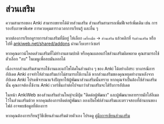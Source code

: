 # ส่วนเสริม

ความสามารถของ Anki สามารถขยายได้ด้วยส่วนเสริม ส่วนเสริมสามารถเพิ่มฟีเจอร์เพิ่มเติม เช่น การรองรับภาษาพิเศษ การควบคุมตารางเวลาการเรียนรู้ และอื่น ๆ

หากต้องการเรียกดูรายการส่วนเสริมที่มีอยู่ ให้เลือก `เครื่องมือ` → `ส่วนเสริม` แล้วคลิกที่ `รับส่วนเสริม`
หรือไปที่ [ankiweb.net/shared/addons](https://ankiweb.net/shared/addons) ผ่านเว็บเบราว์เซอร์

หากคุณดาวน์โหลดส่วนเสริมที่ไม่ทำงานตามปกติ หรือคุณเผลอแก้ไขส่วนเสริมผิดพลาด คุณสามารถใช้ตัวเลือก "ลบ" ในเมนูเพื่อลบมันออกได้

เนื่องจากส่วนเสริมสามารถใช้งานและแก้ไขโค้ดในส่วนต่าง ๆ ของ Anki ได้อย่างอิสระ บางกรณีการอัปเดต Anki อาจทำให้ส่วนเสริมเก่าไม่สามารถใช้งานได้ หากส่วนเสริมของคุณหยุดทำงานหลังจากอัปเดต Anki โปรดพิจารณาแจ้งปัญหาให้ผู้พัฒนาส่วนเสริมนั้นทราบ หากคุณจำเป็นต้องใช้ส่วนเสริมนั้น คุณอาจต้องใช้งาน Anki เวอร์ชันเก่าต่อไปจนกว่าส่วนเสริมจะได้รับการอัปเดต

ในหน้า AnkiWeb ของส่วนเสริมส่วนใหญ่จะมีปุ่ม "ติดต่อผู้พัฒนา" และผู้พัฒนาหลายรายมักใส่อีเมลไว้ในส่วนเสริมด้วย หากคุณต้องการติดต่อผู้พัฒนา ลองเปิดไฟล์ส่วนเสริมและตรวจสอบที่ด้านบนของไฟล์ อาจพบข้อมูลที่ต้องการ

หากคุณต้องการเรียนรู้วิธีเขียนส่วนเสริมด้วยตัวเอง โปรดดู [คู่มือการเขียนส่วนเสริม](https://addon-docs.ankiweb.net)
